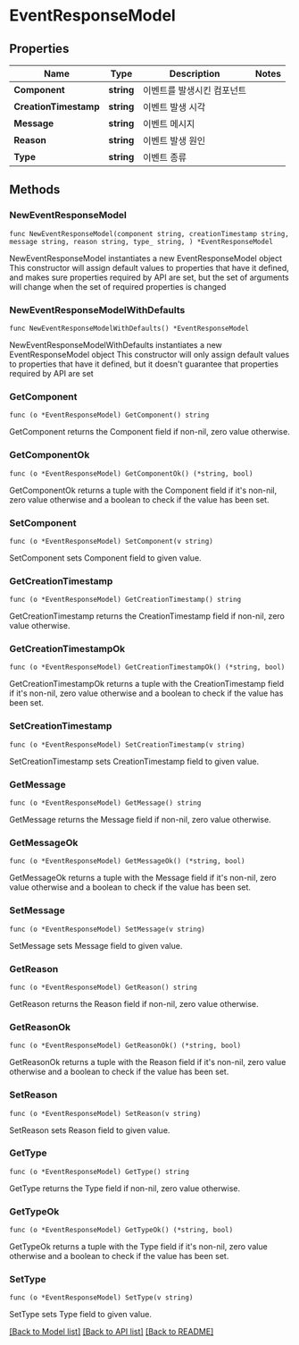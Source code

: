 # EventResponseModel

## Properties

Name | Type | Description | Notes
------------ | ------------- | ------------- | -------------
**Component** | **string** | 이벤트를 발생시킨 컴포넌트 | 
**CreationTimestamp** | **string** | 이벤트 발생 시각 | 
**Message** | **string** | 이벤트 메시지 | 
**Reason** | **string** | 이벤트 발생 원인 | 
**Type** | **string** | 이벤트 종류 | 

## Methods

### NewEventResponseModel

`func NewEventResponseModel(component string, creationTimestamp string, message string, reason string, type_ string, ) *EventResponseModel`

NewEventResponseModel instantiates a new EventResponseModel object
This constructor will assign default values to properties that have it defined,
and makes sure properties required by API are set, but the set of arguments
will change when the set of required properties is changed

### NewEventResponseModelWithDefaults

`func NewEventResponseModelWithDefaults() *EventResponseModel`

NewEventResponseModelWithDefaults instantiates a new EventResponseModel object
This constructor will only assign default values to properties that have it defined,
but it doesn't guarantee that properties required by API are set

### GetComponent

`func (o *EventResponseModel) GetComponent() string`

GetComponent returns the Component field if non-nil, zero value otherwise.

### GetComponentOk

`func (o *EventResponseModel) GetComponentOk() (*string, bool)`

GetComponentOk returns a tuple with the Component field if it's non-nil, zero value otherwise
and a boolean to check if the value has been set.

### SetComponent

`func (o *EventResponseModel) SetComponent(v string)`

SetComponent sets Component field to given value.


### GetCreationTimestamp

`func (o *EventResponseModel) GetCreationTimestamp() string`

GetCreationTimestamp returns the CreationTimestamp field if non-nil, zero value otherwise.

### GetCreationTimestampOk

`func (o *EventResponseModel) GetCreationTimestampOk() (*string, bool)`

GetCreationTimestampOk returns a tuple with the CreationTimestamp field if it's non-nil, zero value otherwise
and a boolean to check if the value has been set.

### SetCreationTimestamp

`func (o *EventResponseModel) SetCreationTimestamp(v string)`

SetCreationTimestamp sets CreationTimestamp field to given value.


### GetMessage

`func (o *EventResponseModel) GetMessage() string`

GetMessage returns the Message field if non-nil, zero value otherwise.

### GetMessageOk

`func (o *EventResponseModel) GetMessageOk() (*string, bool)`

GetMessageOk returns a tuple with the Message field if it's non-nil, zero value otherwise
and a boolean to check if the value has been set.

### SetMessage

`func (o *EventResponseModel) SetMessage(v string)`

SetMessage sets Message field to given value.


### GetReason

`func (o *EventResponseModel) GetReason() string`

GetReason returns the Reason field if non-nil, zero value otherwise.

### GetReasonOk

`func (o *EventResponseModel) GetReasonOk() (*string, bool)`

GetReasonOk returns a tuple with the Reason field if it's non-nil, zero value otherwise
and a boolean to check if the value has been set.

### SetReason

`func (o *EventResponseModel) SetReason(v string)`

SetReason sets Reason field to given value.


### GetType

`func (o *EventResponseModel) GetType() string`

GetType returns the Type field if non-nil, zero value otherwise.

### GetTypeOk

`func (o *EventResponseModel) GetTypeOk() (*string, bool)`

GetTypeOk returns a tuple with the Type field if it's non-nil, zero value otherwise
and a boolean to check if the value has been set.

### SetType

`func (o *EventResponseModel) SetType(v string)`

SetType sets Type field to given value.



[[Back to Model list]](../README.md#documentation-for-models) [[Back to API list]](../README.md#documentation-for-api-endpoints) [[Back to README]](../README.md)


